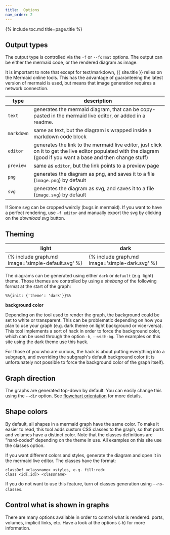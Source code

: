```yaml
---
title:  Options
nav_order: 2
---
```


{% include toc.md title=page.title %}

## Output types

The output type is controlled via the `-f` or `--format` options.
The output can be either the mermaid code, or the rendered diagram as image.

It is important to note that except for text/markdown, {{ site.title }} relies on the Mermaid
online tools. This has the advantage of guaranteeing the latest version of mermaid is used,
but means that image generation requires a network connection.

| type | description |
| ---- | ----------- |
| `text` | generates the mermaid diagram, that can be copy-pasted in the mermaid live editor, or added in a readme. |
| `markdown` | same as text, but the diagram is wrapped inside a markdown code block |
| `editor` | generates the link to the mermaid live editor, just click on it to get the live editor populated with the diagram (good if you want a base and then change stuff) |
| `preview` | same as `editor`, but the link points to a preview page |
| `png` | generates the diagram as png, and saves it to a file (`image.png`) by default |
| `svg` | generates the diagram as svg, and saves it to a file (`image.svg`) by default |

<span class="label label-red">!!</span> Some svg can be cropped weirdly (bugs in mermaid).
If you want to have a perfect rendering, use `-f editor` and manually export the svg by clicking on the *download svg* button.

## Theming


| light | dark |
| ----- | ---- |
| {% include graph.md image='simple-default.svg' %} | {% include graph.md image='simple-dark.svg' %} |

The diagrams can be generated using either `dark` or `default` (e.g. light) theme.
Those themes are controlled by using a *shebang* of the following format at the start of the graph:
```text
%%{init: {'theme': 'dark'}}%%
```

**background color**

Depending on the tool used to render the graph, the background could be set to white or transparent.
This can be problematic depending on how you plan to use your graph (e.g. dark theme on light background or vice-versa).
This tool implements a sort of hack in order to force the background color, which can be used through the option `-b`, `--with-bg`.
The examples on this site using the dark theme use this hack.

For those of you who are curious, the hack is about putting everything into a subgraph, and overriding the subgraph's default background
color (it is unfortunately not possible to force the background color of the graph itself).

## Graph direction

The graphs are generated top-down by default. You can easily change this using the `--dir` option.
See [flowchart orientation](https://mermaid-js.github.io/mermaid/#/flowchart?id=flowchart-orientation) for more details.

## Shape colors

By default, all shapes in a mermaid graph have the same color. To make it easier to read, this tool adds custom CSS classes to the graph,
so that ports and volumes have a distinct color. Note that the classes definitions are "hard-coded" depending on the theme in use.
All examples on this site use the classes option.

If you want different colors and styles, generate the diagram and open it in the mermaid live editor. The classes have the format:
```text
classDef <classname> <styles, e.g. fill:red>
class <id[,id]> <classname>
```

If you do not want to use this feature, turn of classes generation using `--no-classes`.

## Control what is shown in graphs

There are many options available in order to control what is rendered: ports, volumes, implicit links, etc.
Have a look at the options (`-h`) for more information.